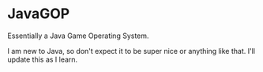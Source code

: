 # JavaGOP
Essentially a Java Game Operating System. 

I am new to Java, so don't expect it to be super nice or anything like that. I'll update this as I learn.
